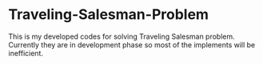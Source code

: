 # Traveling-Salesman-Problem
This is my developed codes for solving Traveling Salesman problem. Currently they are in development phase so most of the implements will be inefficient.
